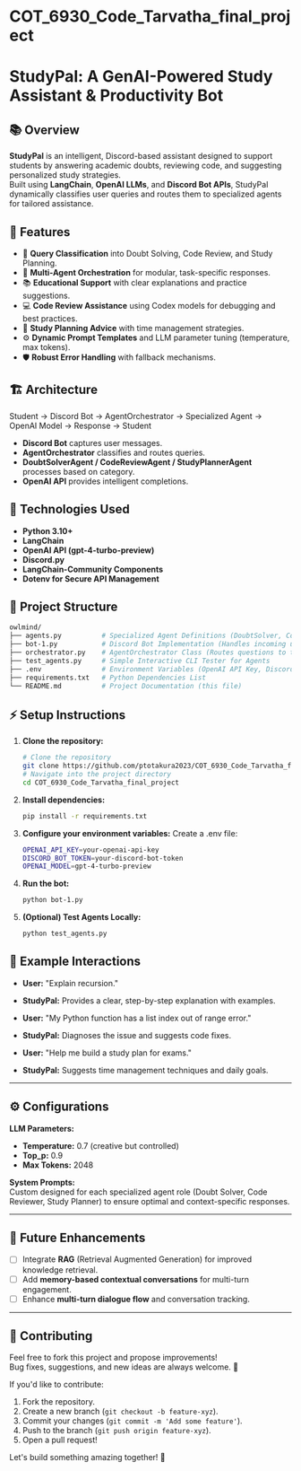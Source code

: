 # COT_6930_Code_Tarvatha_final_project
# StudyPal: A GenAI-Powered Study Assistant & Productivity Bot

## 📚 Overview
**StudyPal** is an intelligent, Discord-based assistant designed to support students by answering academic doubts, reviewing code, and suggesting personalized study strategies.  
Built using **LangChain**, **OpenAI LLMs**, and **Discord Bot APIs**, StudyPal dynamically classifies user queries and routes them to specialized agents for tailored assistance.

## 🚀 Features
- 🎯 **Query Classification** into Doubt Solving, Code Review, and Study Planning.
- 🤖 **Multi-Agent Orchestration** for modular, task-specific responses.
- 📚 **Educational Support** with clear explanations and practice suggestions.
- 💻 **Code Review Assistance** using Codex models for debugging and best practices.
- 📅 **Study Planning Advice** with time management strategies.
- ⚙️ **Dynamic Prompt Templates** and LLM parameter tuning (temperature, max tokens).
- 🛡️ **Robust Error Handling** with fallback mechanisms.

## 🏗️ Architecture
Student → Discord Bot → AgentOrchestrator → Specialized Agent → OpenAI Model → Response → Student

- **Discord Bot** captures user messages.
- **AgentOrchestrator** classifies and routes queries.
- **DoubtSolverAgent / CodeReviewAgent / StudyPlannerAgent** processes based on category.
- **OpenAI API** provides intelligent completions.

## 🔧 Technologies Used
- **Python 3.10+**
- **LangChain**
- **OpenAI API (gpt-4-turbo-preview)**
- **Discord.py**
- **LangChain-Community Components**
- **Dotenv for Secure API Management**

## 📁 Project Structure

```bash
owlmind/
├── agents.py          # Specialized Agent Definitions (DoubtSolver, CodeReview, StudyPlanner)
├── bot-1.py           # Discord Bot Implementation (Handles incoming user messages)
├── orchestrator.py    # AgentOrchestrator Class (Routes questions to the correct agent)
├── test_agents.py     # Simple Interactive CLI Tester for Agents
├── .env               # Environment Variables (OpenAI API Key, Discord Bot Token)
├── requirements.txt   # Python Dependencies List
└── README.md          # Project Documentation (this file)
```

## ⚡ Setup Instructions
1. **Clone the repository:**
   ```bash
   # Clone the repository
   git clone https://github.com/ptotakura2023/COT_6930_Code_Tarvatha_final_project.git
   # Navigate into the project directory
   cd COT_6930_Code_Tarvatha_final_project
2. **Install dependencies:**
   ```bash
   pip install -r requirements.txt
3. **Configure your environment variables:**
   Create a .env file:
   ```bash
   OPENAI_API_KEY=your-openai-api-key
   DISCORD_BOT_TOKEN=your-discord-bot-token
   OPENAI_MODEL=gpt-4-turbo-preview
4. **Run the bot:**
    ```bash
   python bot-1.py
5. **(Optional) Test Agents Locally:**
   ```bash
   python test_agents.py

## 🎯 Example Interactions
- **User:** "Explain recursion."
- **StudyPal:** Provides a clear, step-by-step explanation with examples.

- **User:** "My Python function has a list index out of range error."
- **StudyPal:** Diagnoses the issue and suggests code fixes.

- **User:** "Help me build a study plan for exams."
- **StudyPal:** Suggests time management techniques and daily goals.

---

## ⚙️ Configurations
**LLM Parameters:**
- **Temperature:** 0.7 (creative but controlled)
- **Top_p:** 0.9
- **Max Tokens:** 2048

**System Prompts:**  
Custom designed for each specialized agent role (Doubt Solver, Code Reviewer, Study Planner) to ensure optimal and context-specific responses.

---

## 🧠 Future Enhancements
- [ ] Integrate **RAG** (Retrieval Augmented Generation) for improved knowledge retrieval.
- [ ] Add **memory-based contextual conversations** for multi-turn engagement.
- [ ] Enhance **multi-turn dialogue flow** and conversation tracking.

---

## 🤝 Contributing
Feel free to fork this project and propose improvements!  
Bug fixes, suggestions, and new ideas are always welcome. 🚀

If you'd like to contribute:
1. Fork the repository.
2. Create a new branch (`git checkout -b feature-xyz`).
3. Commit your changes (`git commit -m 'Add some feature'`).
4. Push to the branch (`git push origin feature-xyz`).
5. Open a pull request!

Let's build something amazing together! 💬
